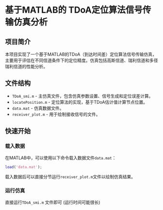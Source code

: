 
# 基于MATLAB的 TDoA定位算法信号传输仿真分析

## 项目简介
本项目实现了一个基于MATLAB的TDoA（到达时间差）定位算法信号传输仿真，主要用于评估在不同信道条件下的定位精度。仿真包括高斯信道、瑞利信道和多径瑞利信道的性能分析。

## 文件结构

- `TDoA_smi.m` - 主仿真文件，包含仿真参数设置、信号生成和定位误差计算。
- `locatePosition.m` - 定位算法的实现，基于TDoA估计值计算节点位置。
- `data.mat` - 仿真数据文件。
- `receiver_plot.m` - 用于绘制接收信号的文件。

## 快速开始

### 载入数据

在MATLAB中，可以使用以下命令载入数据文件`data.mat`：

```matlab
load('data.mat');
```

载入数据后可以直接分节运行`receiver_plot.m`文件以绘制仿真结果。

### 运行仿真

直接运行`TDoA_smi.m` 文件即可 (运行时间可能很长)
